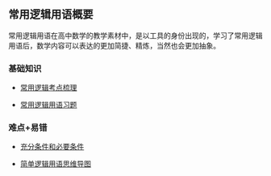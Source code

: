 ## 常用逻辑用语概要<!-- {docsify-ignore} -->

常用逻辑用语在高中数学的教学素材中，是以工具的身份出现的，学习了常用逻辑用语后，数学内容可以表达的更加简捷、精炼，当然也会更加抽象。

### 基础知识

* <a  href="http://www.cnblogs.com/wanghai0666/p/7327948.html"  target="_blank">常用逻辑考点梳理</a>

* <a  href=" http://www.cnblogs.com/wanghai0666/p/6726500.html"  target="_blank">常用逻辑用语习题</a>

### 难点+易错

* <a  href="https://www.cnblogs.com/wanghai0666/p/7620427.html"  target="_blank">充分条件和必要条件</a>

* [简单逻辑用语思维导图](https://www.cnblogs.com/wanghai0666/p/15262841.html)

